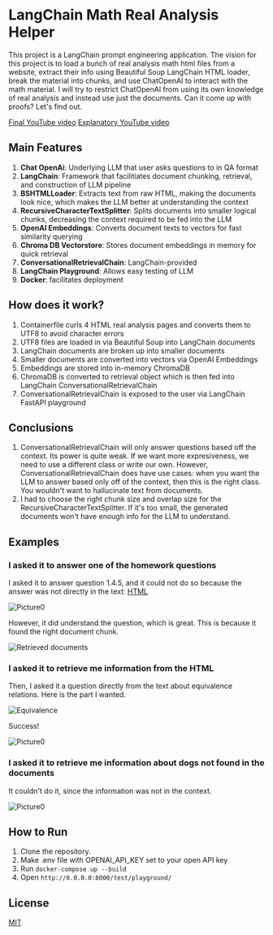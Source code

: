 # LangChain Math Real Analysis Helper

This project is a LangChain prompt engineering application. The vision for this project is to load a bunch of real analysis math html files from a website, extract their info using Beautiful Soup LangChain HTML loader, break the material into chunks, and use ChatOpenAI to interact with the math material. I will try to restrict ChatOpenAI from using its own knowledge of real analysis and instead use just the documents. Can it come up with proofs? Let's find out.

[Final YouTube video](https://www.youtube.com/watch?v=mg3ROpna_D0)
[Explanatory YouTube video](https://youtu.be/srkHV8b052M)

## Main Features

1. **Chat OpenAi**: Underlying LLM that user asks questions to in QA format
2. **LangChain**: Framework that facilitiates document chunking, retrieval, and construction of LLM pipeline
3. **BSHTMLLoader**: Extracts text from raw HTML, making the documents look nice, which makes the LLM better at understanding the context
4. **RecursiveCharacterTextSplitter**: Splits documents into smaller logical chunks, decreasing the context required to be fed into the LLM
5. **OpenAI Embeddings**: Converts document texts to vectors for fast similarity querying
6. **Chroma DB Vectorstore**: Stores document embeddings in memory for quick retrieval
7. **ConversationalRetrievalChain**: LangChain-provided
8. **LangChain Playground**: Allows easy testing of LLM
9. **Docker**: facilitates deployment

## How does it work?

1. Containerfile curls 4 HTML real analysis pages and converts them to UTF8 to avoid character errors
2. UTF8 files are loaded in via Beautiful Soup into LangChain documents
3. LangChain documents are broken up into smaller documents
4. Smaller documents are converted into vectors via OpenAI Embeddings
5. Embeddings are stored into in-memory ChromaDB
6. ChromaDB is converted to retrieval object which is then fed into LangChain ConversationalRetrievalChain
7. ConversationalRetrievalChain is exposed to the user via LangChain FastAPI playground

## Conclusions

1. ConversationalRetrievalChain will only answer questions based off the context. Its power is quite weak. If we want more expresiveness, we need to use a different class or write our own. However, ConversationalRetrievalChain does have use cases: when you want the LLM to answer based only off of the context, then this is the right class. You wouldn't want to hallucinate text from documents.
2. I had to choose the right chunk size and overlap size for the RecursiveCharacterTextSplitter. If it's too small, the generated documents won't have enough info for the LLM to understand.

## Examples

### I asked it to answer one of the homework questions

I asked it to answer question 1.4.5, and it could not do so because the answer was not directly in the text: [HTML](https://mathcs.org/analysis/reals/logic/numbers.html)

![Picture0](picture0.png)

However, it did understand the question, which is great. This is because it found the right document chunk.

![Retrieved documents](retrieved_documents.png)

### I asked it to retrieve me information from the HTML

Then, I asked it a question directly from the text about equivalence relations. Here is the part I wanted.

![Equivalence](equivalence.png)

Success!

![Picture0](picture1.png)

### I asked it to retrieve me information about dogs not found in the documents

It couldn't do it, since the information was not in the context.

![Picture0](picture2.png)

## How to Run

1. Clone the repository.
2. Make .env file with OPENAI_API_KEY set to your open API key
3. Run `docker-compose up --build`
4. Open `http://0.0.0.0:8000/test/playground/`

## License

[MIT](https://choosealicense.com/licenses/mit/)
